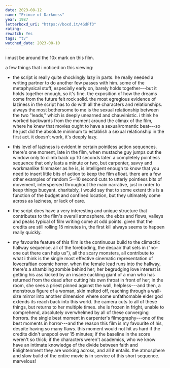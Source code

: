 ```yaml
---
date: 2023-08-12
name: "Prince of Darkness"
year: 1987
letterboxd_uri: "https://boxd.it/4GdFf3"
rating: 
rewatch: Yes
tags: "tv"
watched_date: 2023-08-10
---
```


i must be around the 10x mark on this film.

a few things that i noticed on this viewing:

- the script is really quite shockingly lazy in parts. he really needed a writing partner to do another few passes with him. some of the metaphysical stuff, especially early on, barely holds together---but it holds together enough, so it's fine. the exposition of how the dreams come from the future felt rock solid. the most egregious evidence of laziness in the script has to do with all the characters and relationships. always the most bothersome to me is the sexual relationship between the two "leads," which is deeply unearned and chauvinistic. i think he worked backwards from the moment around the climax of the film, where he knew that movies ought to have a sexual/romantic beat---so he just did the absolute minimum to establish a sexual relationship in the first act. it doesn't work, it's deeply lazy.

- this level of laziness is evident in certain pointless action sequences. there's one moment, late in the film, when mustache guy jumps out the window only to climb back up 10 seconds later. a completely pointless sequence that only lasts a minute or two, but carpenter, savvy and workmanlike filmmaker as he is, is intelligent enough to know that you need to insert little bits of action to keep the film afloat. there are a few other examples of random 5--10 second cuts to utterly pointless bits of movement, interspersed throughout the main narrative, just in order to keep things buoyant. charitably, i would say that to some extent this is a function of the budget and confined location, but they ultimately come across as laziness, or lack of care.

- the script does have a very interesting and unique structure that contributes to the film's overall atmosphere. the ebbs and flows, valleys and peaks typical of film writing come at odd points. given that the credits are still rolling 15 minutes in, the first kill always seems to happen really quickly. 

- my favourite feature of this film is the continuous build to the climactic hallway sequence. all of the foreboding, the despair that sets in ("no-one out there can help us"), all the scary monsters, all contribute to what i think is the single most effective cinematic representation of lovecraftian cosmic horror. when the female lead runs into the hallway, there's a shambling zombie behind her; her begrudging love interest is getting his ass kicked by an insane cackling giant of a man who has returned from the dead after cutting his own throat in front of her; in the room, she sees a priest pinned against the wall, helpless---and then, a monstrous figure of a woman, skin melted off, reaching through a wall-size mirror into another dimension where some unfathomable elder god extends its reach back into this world. the camera cuts to all of these things, but returns to her multiple times. she is frozen in fright, unable to comprehend, absolutely overwhelmed by all of these converging horrors. the single best moment in carpenter's filmography---one of the best moments in horror---and the reason this film is my favourite of his, despite having so many flaws. this moment would not hit as hard if the credits didn't unspool over 15 minutes; if the baseline in the score weren't so thick; if the characters weren't academics, who we know have an intimate knowledge of the divide between faith and Enlightenment they are working across, and all it entails. the atmosphere and slow build of the entire movie is in service of this short sequence. marvelous! 
